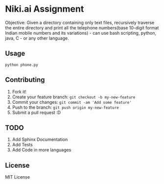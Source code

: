 # Niki.ai Assignment

Objective: Given a directory containing only text files, recursively traverse the entire directory and print all the telephone numbers(base 10-digit  format Indian mobile numbers and its variations) - can use bash
scripting, python, java, C - or any other language.

## Usage

`python phone.py`

## Contributing

1. Fork it!
2. Create your feature branch: `git checkout -b my-new-feature`
3. Commit your changes: `git commit -am 'Add some feature'`
4. Push to the branch: `git push origin my-new-feature`
5. Submit a pull request :D

## TODO

1. Add Sphinx Documentation
2. Add Tests
3. Add Code in more languages

## License

MIT License